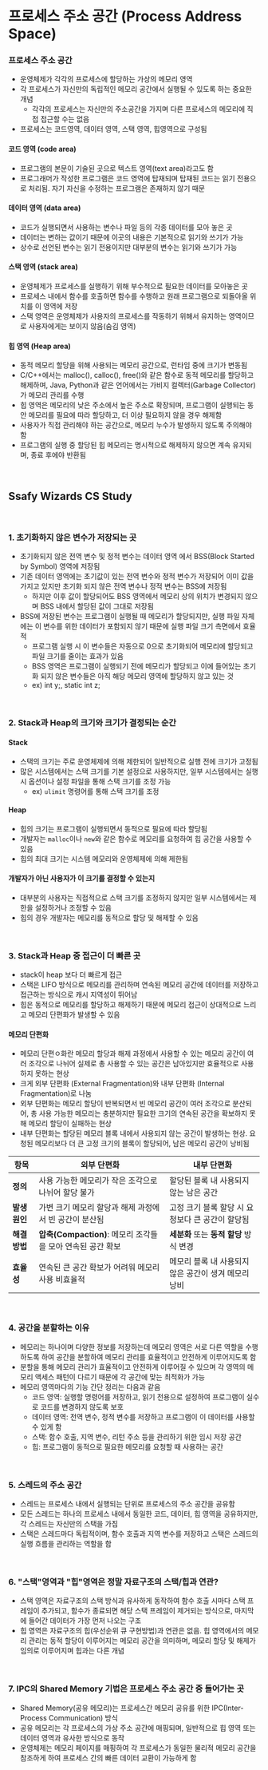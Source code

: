 # 프로세스 주소 공간 (Process Address Space)

### 프로세스 주소 공간
- 운영체제가 각각의 프로세스에 할당하는 가상의 메모리 영역
- 각 프로세스가 자신만의 독립적인 메모리 공간에서 실행될 수 있도록 하는 중요한 개념
    - 각각의 프로세스는 자신만의 주소공간을 가지며 다른 프로세스의 메모리에 직접 접근할 수는 없음
- 프로세스는 코드영역, 데이터 영역, 스택 영역, 힙영역으로 구성됨

#### 코드 영역 (code area)
- 프로그램의 본문이 기술된 곳으로 텍스트 영역(text area)라고도 함
- 프로그래머가 작성한 프로그램은 코드 영역에 탑재되며 탑재된 코드는 읽기 전용으로 처리됨. 자기 자신을 수정하는 프로그램은 존재하지 않기 때문

#### 데이터 영역 (data area)
- 코드가 실행되면서 사용하는 변수나 파일 등의 각종 데이터를 모아 놓은 곳
- 데이터는 변하는 값이기 때문에 이곳의 내용은 기본적으로 읽기와 쓰기가 가능
- 상수로 선언된 변수는 읽기 전용이지만 대부분의 변수는 읽기와 쓰기가 가능

#### 스택 영역 (stack area)
- 운영체제가 프로세스를 실행하기 위해 부수적으로 필요한 데이터를 모아놓은 곳
- 프로세스 내에서 함수를 호출하면 함수를 수행하고 원래 프로그램으로 되돌아올 위치를 이 영역에 저장
- 스택 영역은 운영체제가 사용자의 프로세스를 작동하기 위해서 유지하는 영역이므로 사용자에게는 보이지 않음(숨김 영역)

#### 힙 영역 (Heap area)
- 동적 메모리 할당을 위해 사용되는 메모리 공간으로, 런타임 중에 크기가 변동됨
- C/C++에서는 malloc(), calloc(), free()와 같은 함수로 동적 메모리를 할당하고 해제하며, Java, Python과 같은 언어에서는 가비지 컬렉터(Garbage Collector)가 메모리 관리를 수행
- 힙 영역은 메모리의 낮은 주소에서 높은 주소로 확장되며, 프로그램이 실행되는 동안 메모리를 필요에 따라 할당하고, 더 이상 필요하지 않을 경우 해제함
- 사용자가 직접 관리해야 하는 공간으로, 메모리 누수가 발생하지 않도록 주의해야 함
- 프로그램의 실행 중 할당된 힙 메모리는 명시적으로 해제하지 않으면 계속 유지되며, 종료 후에야 반환됨

<br>

## Ssafy Wizards CS Study

<br>

### 1. 초기화하지 않은 변수가 저장되는 곳
- 초기화되지 않은 전역 변수 및 정적 변수는 데이터 영역 에서 BSS(Block Started by Symbol) 영역에 저장됨
- 기존 데이터 영역에는 초기값이 있는 전역 변수와 정적 변수가 저장되어 이미 값을 가지고 있지만 초기화 되지 않은 전역 변수나 정적 변수는 BSS에 저장됨
    - 하지만 이후 값이 할당되어도 BSS 영역에서 메모리 상의 위치가 변경되지 않으며 BSS 내에서 할당된 값이 그대로 저장됨
- BSS에 저장된 변수는 프로그램이 실행될 때 메모리가 할당되지만, 실행 파일 자체에는 이 변수를 위한 데이터가 포함되지 않기 때문에 실행 파일 크기 측면에서 효율적
    - 프로그램 실행 시 이 변수들은 자동으로 0으로 초기화되어 메모리에 할당되고 파일 크기를 줄이는 효과가 있음
    - BSS 영역은 프로그램이 실행되기 전에 메모리가 할당되고 이에 들어있는 초기화 되지 않은 변수들은 아직 해당 메모리 영역에 할당하지 않고 있는 것
    - ex) int y;, static int z;

<br>

### 2. Stack과 Heap의 크기와 크기가 결정되는 순간
#### Stack
- 스택의 크기는 주로 운영체제에 의해 제한되어 일반적으로 실행 전에 크기가 고정됨
- 많은 시스템에서는 스택 크기를 기본 설정으로 사용하지만, 일부 시스템에서는 실행 시 옵션이나 설정 파일을 통해 스택 크기를 조정 가능
    - ex) <code>ulimit</code> 명령어를 통해 스택 크기를 조정

#### Heap
- 힙의 크기는 프로그램이 실행되면서 동적으로 필요에 따라 할당됨
- 개발자는 <code>malloc</code>이나 <code>new</code>와 같은 함수로 메모리를 요청하여 힙 공간을 사용할 수 있음
- 힙의 최대 크기는 시스템 메모리와 운영체제에 의해 제한됨

#### 개발자가 아닌 사용자가 이 크기를 결정할 수 있는지
- 대부분의 사용자는 직접적으로 스택 크기를 조정하지 않지만 일부 시스템에서는 제한을 설정하거나 조정할 수 있음
- 힙의 경우 개발자는 메모리를 동적으로 할당 및 해제할 수 있음

<br>

### 3. Stack과 Heap 중 접근이 더 빠른 곳
- stack이 heap 보다 더 빠르게 접근
- 스택은 LIFO 방식으로 메모리를 관리하며 연속된 메모리 공간에 데이터를 저장하고 접근하는 방식으로 캐시 지역성이 뛰어남
- 힙은 동적으로 메모리를 할당하고 해제하기 때문에 메모리 접근이 상대적으로 느리고 메모리 단편화가 발생할 수 있음

#### 메모리 단편화
- 메모리 단편ㅇ화란 메모리 할당과 해제 과정에서 사용할 수 있는 메모리 공간이 여러 조각으로 나뉘어 실제로 총 사용할 수 있는 공간은 남아있지만 효율적으로 사용하지 못하는 현상
- 크게 외부 단편화 (External Fragmentation)와 내부 단편화 (Internal Fragmentation)로 나눔
- 외부 단편화는 메모리 할당이 반복되면서 빈 메모리 공간이 여러 조각으로 분산되어, 총 사용 가능한 메모리는 충분하지만 필요한 크기의 연속된 공간을 확보하지 못해 메모리 할당이 실패하는 현상
- 내부 단편화는 할당된 메모리 블록 내에서 사용되지 않는 공간이 발생하는 현상. 요청된 메모리보다 더 큰 고정 크기의 블록이 할당되어, 남은 메모리 공간이 낭비됨

| **항목**            | **외부 단편화**                                         | **내부 단편화**                                         |
|---------------------|--------------------------------------------------------|--------------------------------------------------------|
| **정의**            | 사용 가능한 메모리가 작은 조각으로 나뉘어 할당 불가     | 할당된 블록 내 사용되지 않는 남은 공간                  |
| **발생 원인**       | 가변 크기 메모리 할당과 해제 과정에서 빈 공간이 분산됨  | 고정 크기 블록 할당 시 요청보다 큰 공간이 할당됨        |
| **해결 방법**       | **압축(Compaction)**: 메모리 조각들을 모아 연속된 공간 확보 | **세분화** 또는 **동적 할당** 방식 변경                |
| **효율성**          | 연속된 큰 공간 확보가 어려워 메모리 사용 비효율적       | 메모리 블록 내 사용되지 않은 공간이 생겨 메모리 낭비   |

<br>

### 4. 공간을 분할하는 이유
- 메모리는 하나이며 다양한 정보를 저장하는데 메모리 영역은 서로 다른 역할을 수행하도록 하여 공간을 분할하여 메모리 관리를 효율적이고 안전하게 이루어지도록 함
- 분할을 통해 메모리 관리가 효율적이고 안전하게 이루어질 수 있으며 각 영역의 메모리 액세스 패턴이 다르기 때문에 각 공간에 맞는 최적화가 가능
- 메모리 영역마다의 기능 간단 정리는 다음과 같음
    - 코드 영역: 실행할 명령어를 저장하고, 읽기 전용으로 설정하여 프로그램이 실수로 코드를 변경하지 않도록 보호
    - 데이터 영역: 전역 변수, 정적 변수를 저장하고 프로그램이 이 데이터를 사용할 수 있게 함
    - 스택: 함수 호출, 지역 변수, 리턴 주소 등을 관리하기 위한 임시 저장 공간
    - 힙: 프로그램이 동적으로 필요한 메모리를 요청할 때 사용하는 공간

<br>

### 5. 스레드의 주소 공간
- 스레드는 프로세스 내에서 실행되는 단위로 프로세스의 주소 공간을 공유함
- 모든 스레드는 하나의 프로세스 내에서 동일한 코드, 데이터, 힙 영역을 공유하지만, 각 스레드는 자신만의 스택을 가짐
- 스택은 스레드마다 독립적이며, 함수 호출과 지역 변수를 저장하고 스택은 스레드의 실행 흐름을 관리하는 역할을 함

<br>

### 6. "스택"영역과 "힙"영역은 정말 자료구조의 스택/힙과 연관?
- 스택 영역은 자료구조의 스택 방식과 유사하게 동작하여 함수 호출 시마다 스택 프레임이 추가되고, 함수가 종료되면 해당 스택 프레임이 제거되는 방식으로, 마지막에 들어간 데이터가 가장 먼저 나오는 구조
- 힙 영역은 자료구조의 힙(우선순위 큐 구현방법)과 연관은 없음. 힙 영역에서의 메모리 관리는 동적 할당이 이루어지는 메모리 공간을 의미하며, 메모리 할당 및 해제가 임의로 이루어지며 힙과는 다른 개념

<br>

### 7. IPC의 Shared Memory 기법은 프로세스 주소 공간 중 들어가는 곳
- Shared Memory(공유 메모리)는 프로세스간 메모리 공유를 위한 IPC(Inter-Process Communication) 방식
- 공유 메모리는 각 프로세스의 가상 주소 공간에 매핑되며, 일반적으로 힙 영역 또는 데이터 영역과 유사한 방식으로 동작
- 운영체제는 메모리 페이지를 매핑하여 각 프로세스가 동일한 물리적 메모리 공간을 참조하게 하여 프로세스 간의 빠른 데이터 교환이 가능하게 함